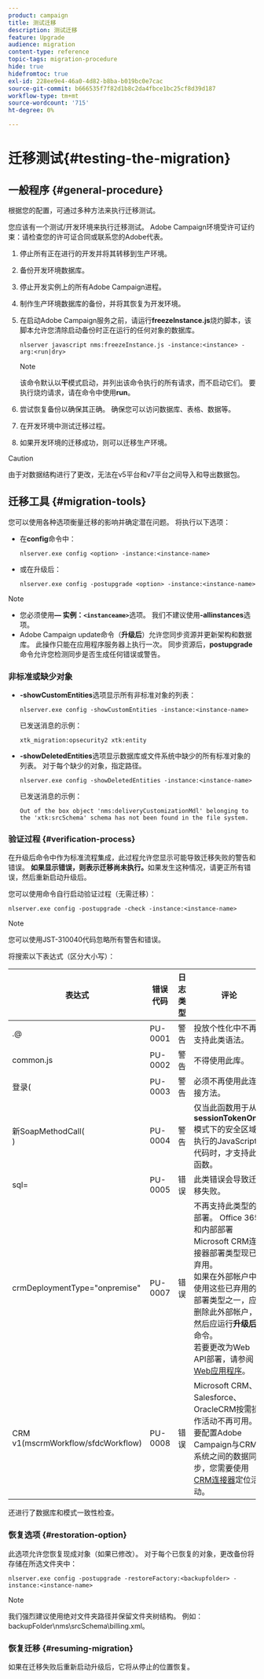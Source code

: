 ```yaml
---
product: campaign
title: 测试迁移
description: 测试迁移
feature: Upgrade
audience: migration
content-type: reference
topic-tags: migration-procedure
hide: true
hidefromtoc: true
exl-id: 228ee9e4-46a0-4d82-b8ba-b019bc0e7cac
source-git-commit: b666535f7f82d1b8c2da4fbce1bc25cf8d39d187
workflow-type: tm+mt
source-wordcount: '715'
ht-degree: 0%

---
```


# 迁移测试{#testing-the-migration}



## 一般程序 {#general-procedure}

根据您的配置，可通过多种方法来执行迁移测试。

您应该有一个测试/开发环境来执行迁移测试。 Adobe Campaign环境受许可证约束：请检查您的许可证合同或联系您的Adobe代表。

1. 停止所有正在进行的开发并将其转移到生产环境。
1. 备份开发环境数据库。
1. 停止开发实例上的所有Adobe Campaign进程。
1. 制作生产环境数据库的备份，并将其恢复为开发环境。
1. 在启动Adobe Campaign服务之前，请运行&#x200B;**freezeInstance.js**&#x200B;烧灼脚本，该脚本允许您清除启动备份时正在运行的任何对象的数据库。

   ```
   nlserver javascript nms:freezeInstance.js -instance:<instance> -arg:<run|dry>
   ```

   >[!NOTE]
   >
   >该命令默认以&#x200B;**干**&#x200B;模式启动，并列出该命令执行的所有请求，而不启动它们。 要执行烧灼请求，请在命令中使用&#x200B;**run**。

1. 尝试恢复备份以确保其正确。 确保您可以访问数据库、表格、数据等。
1. 在开发环境中测试迁移过程。
1. 如果开发环境的迁移成功，则可以迁移生产环境。

>[!CAUTION]
>
>由于对数据结构进行了更改，无法在v5平台和v7平台之间导入和导出数据包。


## 迁移工具 {#migration-tools}

您可以使用各种选项衡量迁移的影响并确定潜在问题。 将执行以下选项：

* 在&#x200B;**config**&#x200B;命令中：

  ```
  nlserver.exe config <option> -instance:<instance-name>
  ```

* 或在升级后：

  ```
  nlserver.exe config -postupgrade <option> -instance:<instance-name>
  ```

>[!NOTE]
>
>* 您必须使用&#x200B;**— 实例：`<instanceame>`**&#x200B;选项。 我们不建议使用&#x200B;**-allinstances**&#x200B;选项。
>* Adobe Campaign update命令（**升级后**）允许您同步资源并更新架构和数据库。 此操作只能在应用程序服务器上执行一次。 同步资源后，**postupgrade**&#x200B;命令允许您检测同步是否生成任何错误或警告。

### 非标准或缺少对象

* **-showCustomEntities**&#x200B;选项显示所有非标准对象的列表：

  ```
  nlserver.exe config -showCustomEntities -instance:<instance-name>
  ```

  已发送消息的示例：

  ```
  xtk_migration:opsecurity2 xtk:entity
  ```

* **-showDeletedEntities**&#x200B;选项显示数据库或文件系统中缺少的所有标准对象的列表。 对于每个缺少的对象，指定路径。

  ```
  nlserver.exe config -showDeletedEntities -instance:<instance-name>
  ```

  已发送消息的示例：

  ```
  Out of the box object 'nms:deliveryCustomizationMdl' belonging to the 'xtk:srcSchema' schema has not been found in the file system.
  ```

### 验证过程 {#verification-process}

在升级后命令中作为标准流程集成，此过程允许您显示可能导致迁移失败的警告和错误。 **如果显示错误，则表示迁移尚未执行。**&#x200B;如果发生这种情况，请更正所有错误，然后重新启动升级后。

您可以使用命令自行启动验证过程（无需迁移）：

```
nlserver.exe config -postupgrade -check -instance:<instance-name>
```

>[!NOTE]
>
>您可以使用JST-310040代码忽略所有警告和错误。

将搜索以下表达式（区分大小写）：

<table> 
 <thead> 
  <tr> 
   <th> 表达式<br /> </th> 
   <th> 错误代码<br /> </th> 
   <th> 日志类型<br /> </th> 
   <th> 评论<br /> </th> 
  </tr> 
 </thead> 
 <tbody> 
  <tr> 
   <td> .@<br /> </td> 
   <td> PU-0001<br /> </td> 
   <td> 警告<br /> </td> 
   <td> 投放个性化中不再支持此类语法。<br /> </td> 
  </tr> 
  <tr> 
   <td> common.js<br /> </td> 
   <td> PU-0002<br /> </td> 
   <td> 警告<br /> </td> 
   <td> 不得使用此库。<br /> </td> 
  </tr> 
  <tr> 
   <td> 登录(<br /> </td> 
   <td> PU-0003<br /> </td> 
   <td> 警告<br /> </td> 
   <td> 必须不再使用此连接方法。<br /> </td> 
  </tr> 
  <tr> 
   <td> 新SoapMethodCall(<br />) </td> 
   <td> PU-0004<br /> </td> 
   <td> 警告<br /> </td> 
   <td> 仅当此函数用于从<strong>sessionTokenOnly</strong>模式下的安全区域执行的JavaScript代码时，才支持此函数。<br /> </td> 
  </tr> 
  <tr> 
   <td> sql=<br /> </td> 
   <td> PU-0005<br /> </td> 
   <td> 错误<br /> </td> 
   <td> 此类错误会导致迁移失败。<br /> </td> 
  </tr> 
  <tr> 
   <td> crmDeploymentType="onpremise"<br /> </td> 
   <td> PU-0007<br /> </td> 
   <td> 错误<br /> </td> 
   <td> 不再支持此类型的部署。 Office 365和内部部署Microsoft CRM连接器部署类型现已弃用。 
   </br>如果在外部帐户中使用这些已弃用的部署类型之一，应删除此外部帐户，然后应运行<b>升级后</b>命令。 
   </br>若要更改为Web API部署，请参阅<a href="../../platform/using/crm-ms-dynamics.md#configure-acc-for-microsoft" target="_blank">Web应用程序</a>。<br /> </td>
  </tr> 
  <tr> 
   <td> CRM v1(mscrmWorkflow/sfdcWorkflow)<br /> </td> 
   <td> PU-0008<br /> </td> 
   <td> 错误<br /> </td> 
   <td> Microsoft CRM、Salesforce、OracleCRM按需操作活动不再可用。 要配置Adobe Campaign与CRM系统之间的数据同步，您需要使用<a href="../../workflow/using/crm-connector.md" target="_blank">CRM连接器</a>定位活动。<br /> </td>
  </tr> 
 </tbody> 
</table>

还进行了数据库和模式一致性检查。

### 恢复选项 {#restoration-option}

此选项允许您恢复现成对象（如果已修改）。 对于每个已恢复的对象，更改备份将存储在所选文件夹中：

```
nlserver.exe config -postupgrade -restoreFactory:<backupfolder> -instance:<instance-name>
```

>[!NOTE]
>
>我们强烈建议使用绝对文件夹路径并保留文件夹树结构。 例如：backupFolder\nms\srcSchema\billing.xml。

### 恢复迁移 {#resuming-migration}

如果在迁移失败后重新启动升级后，它将从停止的位置恢复。
